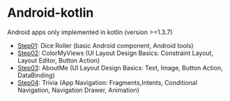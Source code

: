 # Android-kotlin
Android apps only implemented in kotlin (version >=1.3.7)

- [Step01](https://github.com/tooth2/Android-kotlin/tree/main/step01): Dice Roller (basic Android component, Android tools)
- [Step02](https://github.com/tooth2/Android-kotlin/tree/main/step02): ColorMyViews (UI Layout Design Basics: Constraint Layout, Layout Editor, Button Action) 
- [Step03](https://github.com/tooth2/Android-kotlin/tree/main/step03): AboutMe (UI Layout Design Basics: Text, Image, Button Action, DataBinding) 
- [Step04](https://github.com/tooth2/Android-kotlin/tree/main/step04): Trivia (App Navigation: Fragments,Intents, Conditional Navigation, Navigation Drawer, Animation) 
